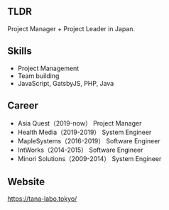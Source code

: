 ## TLDR

Project Manager + Project Leader in Japan.

## Skills

- Project Management
- Team building
- JavaScript, GatsbyJS, PHP, Java

## Career

- Asia Quest（2019-now） Project Manager
- Health Media（2019-2019） System Engineer
- MapleSystems（2016-2019） Software Engineer
- IntWorks（2014-2015） Software Engineer
- Minori Solutions（2009-2014） System Engineer

## Website

https://tana-labo.tokyo/

<!--
**machio77777/machio77777** is a ✨ _special_ ✨ repository because its `README.md` (this file) appears on your GitHub profile.

Here are some ideas to get you started:

- 🔭 I’m currently working on ...
- 🌱 I’m currently learning ...
- 👯 I’m looking to collaborate on ...
- 🤔 I’m looking for help with ...
- 💬 Ask me about ...
- 📫 How to reach me: ...
- 😄 Pronouns: ...
- ⚡ Fun fact: ...
-->
